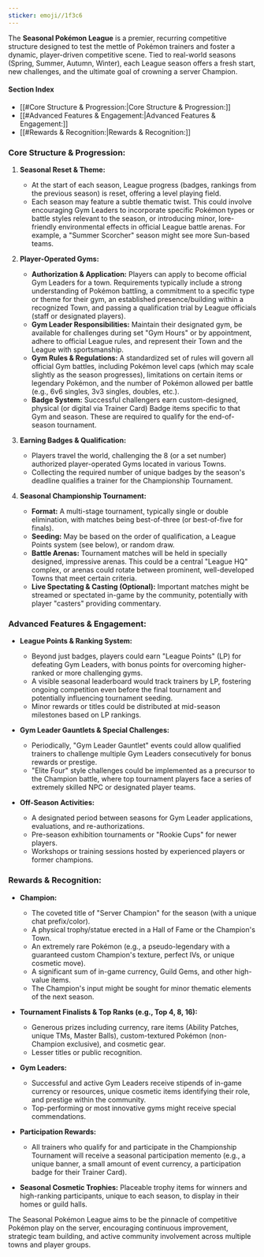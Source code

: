 ```yaml
---
sticker: emoji//1f3c6
---
```

The **Seasonal Pokémon League** is a premier, recurring competitive structure designed to test the mettle of Pokémon trainers and foster a dynamic, player-driven competitive scene. Tied to real-world seasons (Spring, Summer, Autumn, Winter), each League season offers a fresh start, new challenges, and the ultimate goal of crowning a server Champion.

#### **Section Index**

- [[#Core Structure & Progression:|Core Structure & Progression:]]
- [[#Advanced Features & Engagement:|Advanced Features & Engagement:]]
- [[#Rewards & Recognition:|Rewards & Recognition:]]

### Core Structure & Progression:

1. **Seasonal Reset & Theme:**
    
    - At the start of each season, League progress (badges, rankings from the previous season) is reset, offering a level playing field.
    - Each season may feature a subtle thematic twist. This could involve encouraging Gym Leaders to incorporate specific Pokémon types or battle styles relevant to the season, or introducing minor, lore-friendly environmental effects in official League battle arenas. For example, a "Summer Scorcher" season might see more Sun-based teams.

2. **Player-Operated Gyms:**
    
    - **Authorization & Application:** Players can apply to become official Gym Leaders for a town. Requirements typically include a strong understanding of Pokémon battling, a commitment to a specific type or theme for their gym, an established presence/building within a recognized Town, and passing a qualification trial by League officials (staff or designated players).
    - **Gym Leader Responsibilities:** Maintain their designated gym, be available for challenges during set "Gym Hours" or by appointment, adhere to official League rules, and represent their Town and the League with sportsmanship.
    - **Gym Rules & Regulations:** A standardized set of rules will govern all official Gym battles, including Pokémon level caps (which may scale slightly as the season progresses), limitations on certain items or legendary Pokémon, and the number of Pokémon allowed per battle (e.g., 6v6 singles, 3v3 singles, doubles, etc.).
    - **Badge System:** Successful challengers earn custom-designed, physical (or digital via Trainer Card) Badge items specific to that Gym and season. These are required to qualify for the end-of-season tournament.

3. **Earning Badges & Qualification:**
    
    - Players travel the world, challenging the 8 (or a set number) authorized player-operated Gyms located in various Towns.
    - Collecting the required number of unique badges by the season's deadline qualifies a trainer for the Championship Tournament.

4. **Seasonal Championship Tournament:**
    
    - **Format:** A multi-stage tournament, typically single or double elimination, with matches being best-of-three (or best-of-five for finals).
    - **Seeding:** May be based on the order of qualification, a League Points system (see below), or random draw.
    - **Battle Arenas:** Tournament matches will be held in specially designed, impressive arenas. This could be a central "League HQ" complex, or arenas could rotate between prominent, well-developed Towns that meet certain criteria.
    - **Live Spectating & Casting (Optional):** Important matches might be streamed or spectated in-game by the community, potentially with player "casters" providing commentary.

### Advanced Features & Engagement:

- **League Points & Ranking System:**
    - Beyond just badges, players could earn "League Points" (LP) for defeating Gym Leaders, with bonus points for overcoming higher-ranked or more challenging gyms.
    - A visible seasonal leaderboard would track trainers by LP, fostering ongoing competition even before the final tournament and potentially influencing tournament seeding.
    - Minor rewards or titles could be distributed at mid-season milestones based on LP rankings.

- **Gym Leader Gauntlets & Special Challenges:**
    - Periodically, "Gym Leader Gauntlet" events could allow qualified trainers to challenge multiple Gym Leaders consecutively for bonus rewards or prestige.
    - "Elite Four" style challenges could be implemented as a precursor to the Champion battle, where top tournament players face a series of extremely skilled NPC or designated player teams.

- **Off-Season Activities:**
    - A designated period between seasons for Gym Leader applications, evaluations, and re-authorizations.
    - Pre-season exhibition tournaments or "Rookie Cups" for newer players.
    - Workshops or training sessions hosted by experienced players or former champions.

### Rewards & Recognition:

- **Champion:**
    - The coveted title of "Server Champion" for the season (with a unique chat prefix/color).
    - A physical trophy/statue erected in a Hall of Fame or the Champion's Town.
    - An extremely rare Pokémon (e.g., a pseudo-legendary with a guaranteed custom Champion's texture, perfect IVs, or unique cosmetic move).
    - A significant sum of in-game currency, Guild Gems, and other high-value items.
    - The Champion's input might be sought for minor thematic elements of the next season.

- **Tournament Finalists & Top Ranks (e.g., Top 4, 8, 16):**
    - Generous prizes including currency, rare items (Ability Patches, unique TMs, Master Balls), custom-textured Pokémon (non-Champion exclusive), and cosmetic gear.
    - Lesser titles or public recognition.

- **Gym Leaders:**
    - Successful and active Gym Leaders receive stipends of in-game currency or resources, unique cosmetic items identifying their role, and prestige within the community.
    - Top-performing or most innovative gyms might receive special commendations.

- **Participation Rewards:**
    - All trainers who qualify for and participate in the Championship Tournament will receive a seasonal participation memento (e.g., a unique banner, a small amount of event currency, a participation badge for their Trainer Card).
- **Seasonal Cosmetic Trophies:** Placeable trophy items for winners and high-ranking participants, unique to each season, to display in their homes or guild halls.

The Seasonal Pokémon League aims to be the pinnacle of competitive Pokémon play on the server, encouraging continuous improvement, strategic team building, and active community involvement across multiple towns and player groups.

